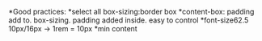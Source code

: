 *Good practices:
*select all box-sizing:border box
*content-box: padding add to. box-sizing. padding added inside. easy to control
*font-size62.5 10px/16px -> 1rem = 10px
*min content